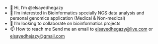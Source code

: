 - 👋 Hi, I’m @elsayedhegazy
- 👀 I’m interested in Bioinformatics spceially NGS data analysis and personal genomics application (Medical & Non-medical)
- 💞️ I’m looking to collaborate on bioinformatics projects 
- 📫 How to reach me 
Send me an email to elsayedhegazy@live.com or elsayedhejazy@gmail.com

<!---
elsayedhegazy/elsayedhegazy is a ✨ special ✨ repository because its `README.md` (this file) appears on your GitHub profile.
You can click the Preview link to take a look at your changes.
--->
